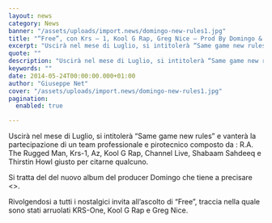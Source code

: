 ```yaml
---
layout: news
category: News
banner: "/assets/uploads/import.news/domingo-new-rules1.jpg"
title: "“Free”, con Krs – 1, Kool G Rap, Greg Nice – Prod By Domingo & Dj Dister"
excerpt: "Uscirà nel mese di Luglio, si intitolerà “Same game new rules” e vanterà la partecipazione di un team professionale e pirotecnico composto da : R.A. The Rugged Man, Krs-1, Az, Kool G Rap, Channel Live, Shabaam Sahdeeq e Thirstin Howl giusto per citarne qualcuno. Si tratta del del nuovo album del producer Domingo che tiene [&hellip"
quote: ""
description: "Uscirà nel mese di Luglio, si intitolerà “Same game new rules” e vanterà la partecipazione di un team professionale e pirotecnico composto da : R.A. The Rugged Man, Krs-1, Az, Kool G Rap, Channel Live, Shabaam Sahdeeq e Thirstin Howl giusto per citarne qualcuno. Si tratta del del nuovo album del producer Domingo che tiene [&hellip"
keywords: ""
date: 2014-05-24T00:00:00.000+01:00
author: "Giuseppe Net"
cover: "/assets/uploads/import.news/domingo-new-rules1.jpg"
pagination:
  enabled: true

---
```


[](https://hotmc.com/wp-content/uploads/2014/05/domingo-new-rules1.jpg)

Uscirà nel mese di Luglio, si intitolerà “Same game new rules” e vanterà la partecipazione di un team professionale e pirotecnico composto da : R.A. The Rugged Man, Krs-1, Az, Kool G Rap, Channel Live, Shabaam Sahdeeq e Thirstin Howl giusto per citarne qualcuno.

Si tratta del del nuovo album del producer Domingo che tiene a precisare <<prometto di riportare quel suono hip hop che mancava da tanto tempo>>.

Rivolgendosi a tutti i nostalgici invita all’ascolto di “Free”, traccia nella quale sono stati arruolati KRS-One, Kool G Rap e Greg Nice.